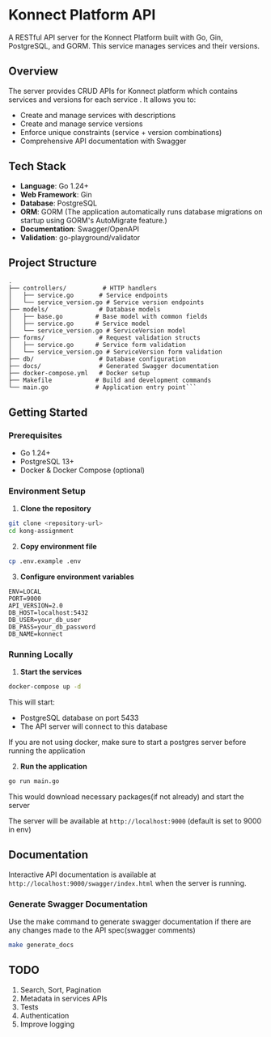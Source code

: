 # Konnect Platform API

A RESTful API server for the Konnect Platform built with Go, Gin, PostgreSQL, and GORM. This service manages services and their versions.

## Overview
The server provides CRUD APIs for Konnect platform which contains services and versions for each service
. It allows you to:

- Create and manage services with descriptions
- Create and manage service versions
- Enforce unique constraints (service + version combinations)
- Comprehensive API documentation with Swagger

## Tech Stack

- **Language**: Go 1.24+
- **Web Framework**: Gin
- **Database**: PostgreSQL
- **ORM**: GORM (The application automatically runs database migrations on startup using GORM's AutoMigrate feature.)
- **Documentation**: Swagger/OpenAPI
- **Validation**: go-playground/validator

## Project Structure

```
.
├── controllers/          # HTTP handlers
│   ├── service.go       # Service endpoints
│   └── service_version.go # Service version endpoints
├── models/              # Database models
│   ├── base.go         # Base model with common fields
│   ├── service.go      # Service model
│   └── service_version.go # ServiceVersion model
├── forms/               # Request validation structs
│   ├── service.go      # Service form validation
│   └── service_version.go # ServiceVersion form validation
├── db/                  # Database configuration
├── docs/                # Generated Swagger documentation
├── docker-compose.yml   # Docker setup
├── Makefile            # Build and development commands
└── main.go             # Application entry point```
```

## Getting Started

### Prerequisites

- Go 1.24+
- PostgreSQL 13+
- Docker & Docker Compose (optional)

### Environment Setup

1. **Clone the repository**
```bash
git clone <repository-url>
cd kong-assignment
```

2. **Copy environment file**
```bash
cp .env.example .env
```

3. **Configure environment variables**
```env
ENV=LOCAL
PORT=9000
API_VERSION=2.0
DB_HOST=localhost:5432
DB_USER=your_db_user
DB_PASS=your_db_password
DB_NAME=konnect
```

### Running Locally

1. **Start the services**
```bash
docker-compose up -d
```

This will start:
- PostgreSQL database on port 5433
- The API server will connect to this database

If you are not using docker, make sure to start a postgres server before running the application

2. **Run the application**
```bash
go run main.go
```
This would download necessary packages(if not already) and start the server

The server will be available at `http://localhost:9000` (default is set to 9000 in env)

## Documentation

Interactive API documentation is available at `http://localhost:9000/swagger/index.html` when the server is running.

### Generate Swagger Documentation
Use the make command to generate swagger documentation if there are any changes made to the API spec(swagger comments)
```bash
make generate_docs
```


## TODO
1. Search, Sort, Pagination
2. Metadata in services APIs
3. Tests
4. Authentication
5. Improve logging